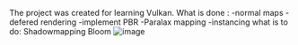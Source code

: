 The project was created for learning Vulkan.
What is done :
-normal maps
-defered rendering
-implement PBR
-Paralax mapping
-instancing
what is to do:
Shadowmapping
Bloom
![image](https://github.com/DemoKtr/VulkanGame/assets/80900800/d037813f-e65f-4e66-af6a-f7db23eab397)
